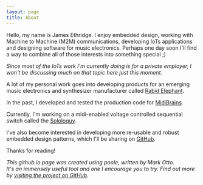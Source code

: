 ```yaml
---
layout: page
title: About
---
```


<p class="message">
  Hello, my name is James Ethridge. I enjoy embedded design, working with Machine to Machine (M2M)
  communications, developing IoTs applications and designing software for music electronics.
  Perhaps one day soon I'll find a way to combine all of those interests into something special ;)
</p>

*Since most of the IoTs work I'm currently doing is for a private employer,
I won't be discussing much on that topic here just this moment.*

A lot of my personal work goes into developing products for an emerging music electronics
and synthesizer manufacturer called [Rabid Elephant](http://www.rabidelephant.com).

In the past, I developed and tested the production code for [MidiBrains](http://www.rabidelephant.com/products/midibrains/index.html).

Currently, I'm working on a midi-enabled voltage controlled sequential switch
called the [Sololoquy](http://www.rabidelephant.com).

I've also become interested in developing more re-usable and robust embedded
design patterns, which I'll be sharing on [GitHub](https://github.com/poole).

Thanks for reading!

*This github.io page was created using poole, written by Mark Otto.  
It's an immensely useful tool and one I encourage you to try.
Find out more by [visiting the project on GitHub](https://github.com/mojombo/jekyll).*
